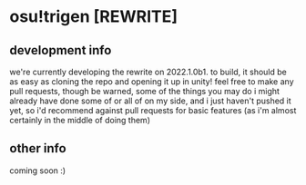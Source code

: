 # osu!trigen [REWRITE]
## development info
we're currently developing the rewrite on 2022.1.0b1. to build, it should be as easy as cloning the repo and opening it up in unity!
feel free to make any pull requests, though be warned, some of the things you may do i might already have done some of or all of on my side, and i just haven't pushed it yet, so i'd recommend against pull requests for basic features (as i'm almost certainly in the middle of doing them)
## other info
coming soon :)
